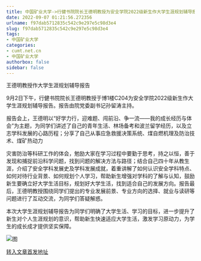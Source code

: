 ```yaml
---
title: 中国矿业大学->行健书院院长王德明教授为安全学院2022级新生作大学生涯规划辅导报告 | cumt.net.cn
date: 2022-09-07 01:21:56.272356
urlname: f97dab5712835c542c9e297e5c98d3e4
slug: f97dab5712835c542c9e297e5c98d3e4
tags: 
- 中国矿业大学
categories:
- cumt.net.cn
- 中国矿业大学
authorbox: false
sidebar: false
---
```

王德明教授作大学生涯规划辅导报告

9月2日下午，行健书院院长王德明教授于博1楼C204为安全学院2022级新生作大学生涯规划辅导报告。报告由院党委副书记孙留涛主持。

报告会上，王德明以“好学力行，迎难题、闯前沿、争一流——我的成长经历与体会”为主题，为同学们讲述了自己的青年生活、林场备考和波兰留学经历，以及立志学科发展的心路历程；分享了自己从事应急救援决策系统、煤自燃机理及防治技术、煤矿热动力
<!--more-->
灾害防治等科研工作的体会，勉励大家在学习过程中要勤于思考，持之以恒，善于发现和捕捉前沿科学问题，找到问题的解决方法与路径；结合自己四十年从教生涯，介绍了安全学科发展史及学科发展成就，着重讲解了如何认识安全学科特点、如何对待行业背景、如何规划个人学习，帮助新生增强对学科的了解与认知，鼓励新生要确立好大学生活目标，规划好大学生活，找到适合自己的发展方向。报告最后，王德明教授围绕同学们提出的专业发展前景、专业方向的选择、就业与读研等问题进行了互动交流，为同学们答疑解惑。

本次大学生涯规划辅导报告为同学们明确了大学生活、学习的目标，进一步提升了新生对个人生涯规划的意识，帮助新生快速适应大学生活，激发学习原动力，为学生的成长成才提供坚实保障。

![图](http://xwzx.cumt.edu.cn/_upload/article/images/3a/47/87525291429b83ed07e02c1e90f5/bf6a27f2-d410-4b86-8a4c-3ed133e30453.jpg)

[转入文章首发地址](http://xwzx.cumt.edu.cn/a7/05/c523a632581/page.htm)